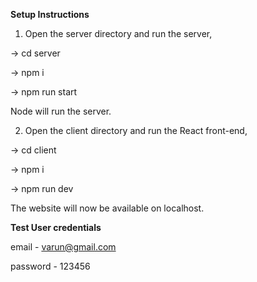 **Setup Instructions**

1. Open the server directory and run the server,

-> cd server

-> npm i

-> npm run start

Node will run the server.

2. Open the client directory and run the React front-end,

-> cd client

-> npm i

-> npm run dev

The website will now be available on localhost.

**Test User credentials**

email - varun@gmail.com

password - 123456
